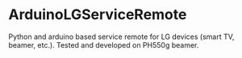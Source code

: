 # ArduinoLGServiceRemote
Python and arduino based service remote for LG devices (smart TV, beamer, etc.). Tested and developed on PH550g beamer.
